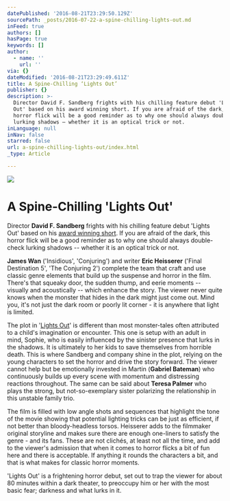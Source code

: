 ```yaml
---
datePublished: '2016-08-21T23:29:50.129Z'
sourcePath: _posts/2016-07-22-a-spine-chilling-lights-out.md
inFeed: true
authors: []
hasPage: true
keywords: []
author:
  - name: ''
    url: ''
via: {}
dateModified: '2016-08-21T23:29:49.611Z'
title: A Spine-Chilling ‘Lights Out’
publisher: {}
description: >-
  Director David F. Sandberg frights with his chilling feature debut 'Lights
  Out' based on his award winning short. If you are afraid of the dark, this
  horror flick will be a good reminder as to why one should always double-check
  lurking shadows – whether it is an optical trick or not.
inLanguage: null
inNav: false
starred: false
url: a-spine-chilling-lights-out/index.html
_type: Article

---
```

![](https://the-grid-user-content.s3-us-west-2.amazonaws.com/919eb975-48b7-45ca-9847-d584f61b9d38.jpg)

# A Spine-Chilling 'Lights Out'

Director **David F. Sandberg** frights with his chilling feature debut 'Lights Out' based on his [award winning short][0]. If you are afraid of the dark, this horror flick will be a good reminder as to why one should always double-check lurking shadows -- whether it is an optical trick or not.

**James Wan** ('Insidious', 'Conjuring') and writer **Eric Heisserer** ('Final Destination 5', 'The Conjuring 2') complete the team that craft and use classic genre elements that build up the suspense and horror in the film. There's that squeaky door, the sudden thump, and eerie moments -- visually and acoustically -- which enhance the story. The viewer never quite knows when the monster that hides in the dark might just come out. Mind you, it's not just the dark room or poorly lit corner - it is anywhere that light is limited.

The plot in '[Lights Out][1]' is different than most monster-tales often attributed to a child's imagination or encounter. This one is setup with an adult in mind, Sophie, who is easily influenced by the sinister presence that lurks in the shadows. It is ultimately to her kids to save themselves from horrible death. This is where Sandberg and company shine in the plot, relying on the young characters to set the horror and drive the story forward. The viewer cannot help but be emotionally invested in Martin (**Gabriel Bateman**) who continuously builds up every scene with momentum and distressing reactions throughout. The same can be said about **Teresa Palmer** who plays the strong, but not-so-exemplary sister polarizing the relationship in this unstable family trio.

The film is filled with low angle shots and sequences that highlight the tone of the movie showing that potential lighting tricks can be just as efficient, if not better than bloody-headless torsos. Heisserer adds to the filmmaker original storyline and makes sure there are enough one-liners to satisfy the genre - and its fans. These are not clichés, at least not all the time, and add to the viewer's admission that when it comes to horror flicks a bit of fun here and there is acceptable. If anything it rounds the characters a bit, and that is what makes for classic horror moments.

'Lights Out' is a frightening horror debut, set out to trap the viewer for about 80 minutes within a dark theater, to preoccupy him or her with the most basic fear; darkness and what lurks in it.

[0]: https://vimeo.com/82920243
[1]: www.lightsoutmovie.com/